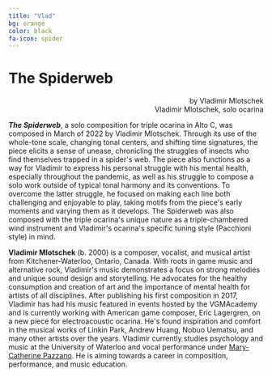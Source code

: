 ```yaml
---
title: "Vlad"
bg: orange
color: black
fa-icon: spider
---
```

# The Spiderweb

<div style="text-align: right">
by Vladimir Mlotschek
<br>
Vladimir Mlotschek, solo ocarina
</div>

***The Spiderweb***, a solo composition for triple ocarina in Alto C, was composed in March of 2022 by Vladimir Mlotschek.  Through its use of the whole-tone scale, changing tonal centers, and shifting time signatures, the piece elicits a sense of unease, chronicling the struggles of insects who find themselves trapped in a spider's web.  The piece also functions as a way for Vladimir to express his personal struggle with his mental health, especially throughout the pandemic, as well as his struggle to compose a solo work outside of typical tonal harmony and its conventions.  To overcome the latter struggle, he focused on making each line both challenging and enjoyable to play, taking motifs from the piece's early moments and varying them as it develops.  The Spiderweb was also composed with the triple ocarina's unique nature as a triple-chambered wind instrument and Vladimir's ocarina's specific tuning style (Pacchioni style) in mind.

**Vladimir Mlotschek** (b. 2000) is a composer, vocalist, and musical artist from Kitchener-Waterloo, Ontario, Canada.  With roots in game music and alternative rock, Vladimir's music demonstrates a focus on strong melodies and unique sound design and storytelling.  He advocates for the healthy consumption and creation of art and the importance of mental health for artists of all disciplines.  After publishing his first composition in 2017, Vladimir has had his music featured in events hosted by the VGMAcademy and is currently working with American game composer, Eric Lagergren, on a new piece for electroacoustic ocarina.  He's found inspiration and comfort in the musical works of Linkin Park, Andrew Huang, Nobuo Uematsu, and many other artists over the years.  Vladimir currently studies psychology and music at the University of Waterloo and vocal performance under [Mary-Catherine Pazzano](https://www.marycatherinepazzano.com/).  He is aiming towards a career in composition, performance, and music education.
